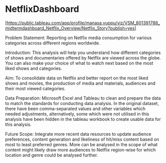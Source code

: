 # NetflixDashboard
[https://public.tableau.com/app/profile/manasa.vuppu/viz/VSM_801391788_midtermdashboard_Netflix_Overview/Netflix_Story?publish=yes]

Problem Statement: Reporting on Netflix media consumption for various categories across different regions worldwide.

Introduction: This analysis will help you understand how different categories of shows and documentaries offered by Netflix are viewed across the globe. You can also make your choice of what to watch next based on the most liked shows and categories.

Aim: To consolidate data on Netflix and better report on the most liked shows and movies, the production of media and materials, audiences and their most viewed categories.

Data Preparation: Microsoft Excel and Tableau to clean and prepare the data to match the standards for conducting data analysis. In the original dataset, there have been comma-separated values and other variables which needed adjustments, alternatively, some which were not utilised in this analysis have been hidden in the tableau workbook to create usable data for this analysis.

Future Scope: Integrate more recent data resources to update audience preferences, content generation and likeliness of hit/miss content based on most to least preferred genres. More can be analysed in the scope of what content might likely draw more audiences to Netflix region-wise for which location and genre could be analysed further.
